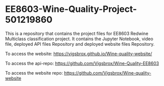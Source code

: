 # EE8603-Wine-Quality-Project-501219860
This is a repository that contains the project files for EE8603 Redwine Multiclass classification project. It contains the Jupyter Notebook, video file, deployed API files Repository and deployed website files Repository.

To access the website: https://vigsbrox.github.io/Wine-quality-website/

To access the api-repo: https://github.com/Vigsbrox/Wine-Quality-EE8603

To access the website repo: https://github.com/Vigsbrox/Wine-quality-website
